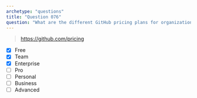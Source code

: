 ```yaml
---
archetype: "questions"
title: "Question 076"
question: "What are the different GitHub pricing plans for organization accounts? (Select three.)"
---
```



> https://github.com/pricing
- [x] Free
- [x] Team
- [x] Enterprise
- [ ] Pro
- [ ] Personal
- [ ] Business
- [ ] Advanced
